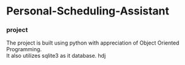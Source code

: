 # Personal-Scheduling-Assistant
### project 

The project is built using python with appreciation of Object Oriented Programming.<br />
It also utilizes sqlite3 as it database.
hdj

